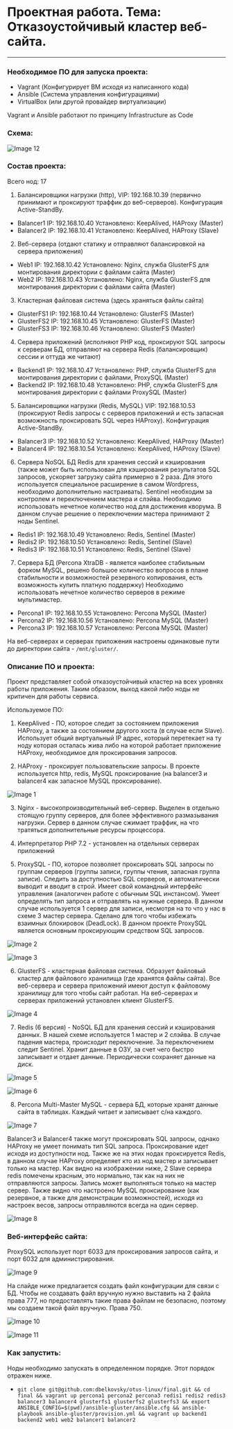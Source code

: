 #  Проектная работа. Тема: Отказоустойчивый кластер веб-сайта.
----------------------------------------------------------------------- 

### Необходимое ПО для запуска проекта:

- Vagrant (Конфигурирует ВМ исходя из написанного кода)
- Ansible (Система управления конфигурациями)
- VirtualBox (или другой провайдер виртуализации)

Vagrant и Ansible работают по принципу Infrastructure as Code

### Схема:

![Image 12](https://github.com/dbelkovsky/otus-linux/blob/master/final/screenshots/schema_project2.png)

### Состав проекта:

Всего нод: 17

1. Балансировщики нагрузки (http), VIP: 192.168.10.39 (первично принимают и проксируют траффик до веб-серверов). Конфигурация Active-StandBy.
- Balancer1 IP: 192.168.10.40 Установлено: KeepAlived, HAProxy (Master)
- Balancer2 IP: 192.168.10.41 Установлено: KeepAlived, HAProxy (Slave)

2. Веб-сервера (отдают статику и отправляют балансировкой на сервера приложения)
- Web1 IP: 192.168.10.42 Установлено: Nginx, служба GlusterFS для монтирования директории с файлами сайта (Master)
- Web2 IP: 192.168.10.43 Установлено: Nginx, служба GlusterFS для монтирования директории с файлами сайта (Master)

3. Кластерная файловая система (здесь храняться файлы сайта)
- GlusterFS1 IP: 192.168.10.44 Установлено: GlusterFS (Master)
- GlusterFS2 IP: 192.168.10.45 Установлено: GlusterFS (Master)
- GlusterFS3 IP: 192.168.10.46 Установлено: GlusterFS (Master)

4. Сервера приложений (исполняют PHP код, проксируют SQL запросы к серверам БД, отправляют на сервера Redis (балансировщик) сессии и оттуда же читают)
- Backend1 IP: 192.168.10.47 Установлено: PHP, служба GlusterFS для монтирования директории с файлами, ProxySQL (Master)
- Backend2 IP: 192.168.10.48 Установлено: PHP, служба GlusterFS для монтирования директории с файлами ProxySQL (Master)

5. Балансировщики нагрузки (Redis, MySQL) VIP: 192.168.10.53 (проксируют Redis запросы с серверов приложений и есть запасная возможность проксировать SQL через HAProxy). Конфигурация Active-StandBy.
- Balancer3 IP: 192.168.10.52 Установлено: KeepAlived, HAProxy (Master)
- Balancer4 IP: 192.168.10.54 Установлено: KeepAlived, HAProxy (Slave)

6. Сервера NoSQL БД Redis для хранения сессий и кэширования (также может быть использован для кэширования результатов SQL запросов, ускоряет загрузку сайта примерно в 2 раза. Для этого используется специальное расширение в самом Wordpress, необходимо дополнительно настраивать). Sentinel необходим за контролем и переключением мастера и слэйва. Необходимо использовать нечетное количество нод для достижения кворума. В данном случае решение о переключении мастера принимают 2 ноды Sentinel.
- Redis1 IP: 192.168.10.49 Установлено: Redis, Sentinel (Master)
- Redis2 IP: 192.168.10.50 Установлено: Redis, Sentinel (Slave)
- Redis3 IP: 192.168.10.51 Установлено: Redis, Sentinel (Slave) 

7. Сервера БД (Percona XtraDB - является наиболее стабильным форком MySQL, решено большое количество вопросов в плане стабильности и возможностей резервного копирования, есть возможность купить платную поддержку) Необходимо использовать нечетное количество серверов в режиме мультимастер.
- Percona1 IP: 192.168.10.55 Установлено: Percona MySQL (Master)
- Percona2 IP: 192.168.10.56 Установлено: Percona MySQL (Master)
- Percona3 IP: 192.168.10.57 Установлено: Percona MySQL (Master)

На веб-серверах и серверах приложения настроены одинаковые пути до директории сайта - ```/mnt/gluster/```.

### Описание ПО и проекта:

Проект представляет собой отказоустойчивый кластер на всех уровнях работы приложения. Таким образом, выход какой либо ноды не критичен для работы сервиса.

Используемое ПО:

1. KeepAlived - ПО, которое следит за состоянием приложения HAProxy, а также за состоянием другого хоста (в случае если Slave). Использует общий виртуальный IP адрес, который перетекает на ту ноду которая осталась жива либо на которой работает приложение HAProxy, необходимое для проксирования запросов.

2. HAProxy - проксирует пользовательские запросы. В проекте используется http, redis, MySQL проксирование (на balancer3 и balancer4 как запасное MySQL проксирование).

![Image 1](https://github.com/dbelkovsky/otus-linux/blob/master/final/screenshots/haproxy-web.png)

3. Nginx - высокопроизводительный веб-сервер. Выделен в отдельно стоящую группу серверов, для более эффективного размазывания нагрузки. Сервер в данном случае сжимает траффик, на что тратяться дополнительные ресурсы процессора.

4. Интерпретатор PHP 7.2 - установлен на отдельных серверах приложений

5. ProxySQL - ПО, которое позволяет проксировать SQL запросы по группам серверов (группы записи, группы чтения, запасная группа записи). Следить за доступностью SQL серверов, и автоматически выводит и вводит в строй. Имеет свой командный интерфейс управления (аналогичен работе с обычным SQL инстансом). Умеет определять тип запроса и отправлять на нужные сервера. В данном случае используется 1 сервер для записи, несмотря на то что у нас в схеме 3 мастер сервера. Сделано для того чтобы избежать взаимных блокировок (DeadLock). В данном проекте ProxySQL является основным проксирующим средством SQL запросов.

![Image 2](https://github.com/dbelkovsky/otus-linux/blob/master/final/screenshots/proxysql.png)

![Image 3](https://github.com/dbelkovsky/otus-linux/blob/master/final/screenshots/proxysql2.png)

6. GlusterFS - кластерная файловая система. Образует файловый кластер для файлового хранилища (где хранятся файлы сайта). Все веб-сервера и сервера приложений имеют доступ к файловому хранилищу для того чтобы сайт работал. На веб-серверах и серверах приложений установлен клиент GlusterFS.

![Image 4](https://github.com/dbelkovsky/otus-linux/blob/master/final/screenshots/gluster.png)

7. Redis (6 версия) - NoSQL БД для хранения сессий и кэширования данных. В нашей схеме используется 1 мастер и 2 слэйва. В случае падения мастера, происходит переключение. За переключением следит Sentinel. Хранит данные в ОЗУ, за счет чего быстро записывает и отдает данные. Периодически сохраняет данные на диск.

![Image 5](https://github.com/dbelkovsky/otus-linux/blob/master/final/screenshots/redis-cli.png)

![Image 6](https://github.com/dbelkovsky/otus-linux/blob/master/final/screenshots/sentinel.png)

8. Percona Multi-Master MySQL - сервера БД, которые хранят данные сайта в таблицах. Каждый читает и записывает с/на каждого.

![Image 7](https://github.com/dbelkovsky/otus-linux/blob/master/final/screenshots/percona.png)

Balancer3 и Balancer4 также могут проксировать SQL запросы, однако HAProxy не умеет понимать тип SQL запроса. Проксирование идет исходя из доступности нод.
Также же на этих нодах проксируется Redis, в данном случае HAProxy определяет кто из нод мастер и записывает только на мастер.
Как видно на изображении ниже, 2 Slave сервера redis помечены красным, это нормально, так как на них не отправляются запросы. Запись может выполняться только на мастер сервер. Также видно что настроено MySQL проксирование (как резервное, а также для демонстрации возможностей), исходя из настроек весов, запросы отправляются всегда на один сервер. 

![Image 8](https://github.com/dbelkovsky/otus-linux/blob/master/final/screenshots/haproxy-redis.png)

### Веб-интерфейс сайта:

ProxySQL использует порт 6033 для проксирования запросов сайта, и порт 6032 для администрирования.

![Image 9](https://github.com/dbelkovsky/otus-linux/blob/master/final/screenshots/wp.png)

На слайде ниже предлагается создать файл конфигурации для связи с БД. Чтобы не создавать файл вручную нужно выставить на 2 файла права 777, но предоставлять такие права файлам не безопасно, поэтому мы создаем такой файл вручную. Права 750.

![Image 10](https://github.com/dbelkovsky/otus-linux/blob/master/final/screenshots/wp3.png)

![Image 11](https://github.com/dbelkovsky/otus-linux/blob/master/final/screenshots/wp2.png)

### Как запустить:

Ноды необходимо запускать в определенном порядке. Этот порядок отражен ниже.

- ```git clone git@github.com:dbelkovsky/otus-linux/final.git && cd final && vagrant up percona1 percona2 percona3 redis1 redis2 redis3 balancer3 balancer4 glusterfs1 glusterfs2 glusterfs3 && export ANSIBLE_CONFIG=$(pwd)/ansible-gluster/ansible.cfg && ansible-playbook ansible-gluster/provision.yml && vagrant up backend1 backend2 web1 web2 balancer1 balancer2```

